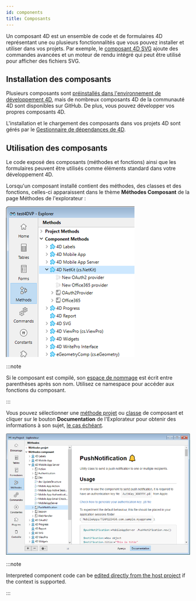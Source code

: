 ```yaml
---
id: components
title: Composants
---
```


Un composant 4D est un ensemble de code et de formulaires 4D représentant une ou plusieurs fonctionnalités que vous pouvez installer et utiliser dans vos projets. Par exemple, le [composant 4D SVG](https://doc.4d.com/4Dv20/4D/20/4D-SVG-Component.100-6342795.en.html) ajoute des commandes avancées et un moteur de rendu intégré qui peut être utilisé pour afficher des fichiers SVG.

## Installation des composants

Plusieurs composants sont [préinstallés dans l'environnement de développement 4D](Extensions/overview.md), mais de nombreux composants 4D de la communauté 4D sont disponibles sur GitHub. De plus, vous pouvez développer vos propres composants 4D.

L'installation et le chargement des composants dans vos projets 4D sont gérés par le [Gestionnaire de dépendances de 4D](../Project/components.md).

## Utilisation des composants

Le code exposé des composants (méthodes et fonctions) ainsi que les formulaires peuvent être utilisés comme éléments standard dans votre développement 4D.

Lorsqu'un composant installé contient des méthodes, des classes et des fonctions, celles-ci apparaissent dans le thème **Méthodes Composant** de la page Méthodes de l'explorateur :

![alt-text](../assets/en/Concepts/components-explorer.png)

:::note

Si le composant est compilé, son [espace de nommage](../Extensions/develop-components.md#declaring-the-component-namespace) est écrit entre parenthèses après son nom. Utilisez ce namespace pour accéder aux fonctions du composant.

:::

Vous pouvez sélectionner une [méthode projet](methods.md) ou [classe](classes.md) de composant et cliquer sur le bouton **Documentation** de l'Explorateur pour obtenir des informations à son sujet, [le cas échéant](Project/documentation.md).

![alt-text](../assets/en/Project/compDoc.png)

:::note

Interpreted component code can be [edited directly from the host project](../Extensions/develop-components.md#editing-components-from-the-host) if the context is supported.

:::